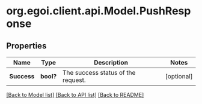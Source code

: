 # org.egoi.client.api.Model.PushResponse
## Properties

Name | Type | Description | Notes
------------ | ------------- | ------------- | -------------
**Success** | **bool?** | The success status of the request. | [optional] 

[[Back to Model list]](../README.md#documentation-for-models) [[Back to API list]](../README.md#documentation-for-api-endpoints) [[Back to README]](../README.md)

